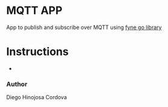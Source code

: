 # MQTT APP
App to publish and subscribe over MQTT using [fyne go library](https://github.com/fyne-io/fyne)

# Instructions
-

### Author
Diego Hinojosa Cordova
